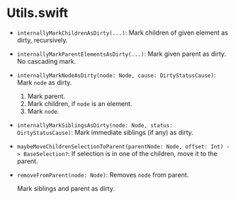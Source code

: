 #  Utils.swift


- `internallyMarkChildrenAsDirty(...)`:
    Mark children of given element as dirty, recursively.

- `internallyMarkParentElementsAsDirty(...)`:
    Mark given parent as dirty. No cascading mark.

- `internallyMarkNodeAsDirty(node: Node, cause: DirtyStatusCause)`:
    Mark `node` as dirty.

    1. Mark parent.
    2. Mark children, if `node` is an element.
    3. Mark `node`.

- `internallyMarkSiblingsAsDirty(node: Node, status: DirtyStatusCause)`:
    Mark immediate siblings (if any) as dirty.


- `maybeMoveChildrenSelectionToParent(parentNode: Node, offset: Int) -> BaseSelection?`:
    If selection is in one of the children, move it to the parent.


- `removeFromParent(node: Node)`:
    Removes `node` from parent.

    Mark siblings and parent as dirty.